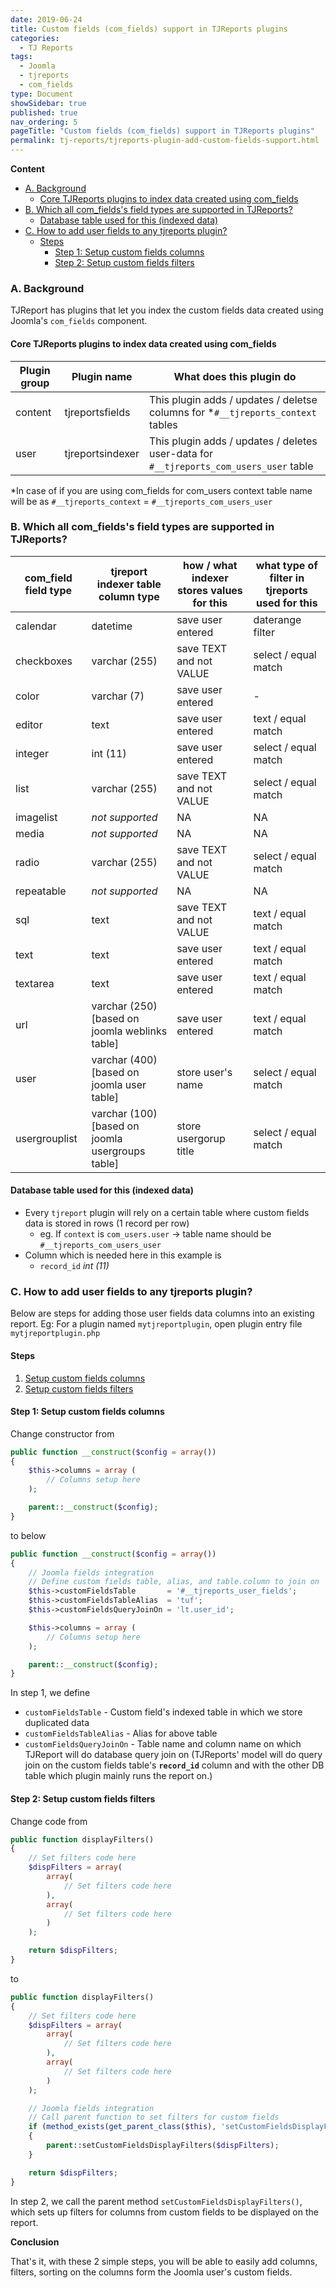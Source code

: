 ```yaml
---
date: 2019-06-24
title: Custom fields (com_fields) support in TJReports plugins
categories:
  - TJ Reports
tags:
  - Joomla
  - tjreports
  - com_fields
type: Document
showSidebar: true
published: true
nav_ordering: 5
pageTitle: "Custom fields (com_fields) support in TJReports plugins"
permalink: tj-reports/tjreports-plugin-add-custom-fields-support.html
---
```


**Content**

- [A. Background](#a-background)
  - [Core TJReports plugins to index data created using com_fields](#core-tjreports-plugins-to-index-data-created-using-com_fields)
- [B. Which all com_fields's field types are supported in TJReports?](#b-which-all-com_fieldss-field-types-are-support-in-tjreports)
  - [Database table used for this (indexed data)](#database-table-used-for-this-indexed-data)
- [C. How to add user fields to any tjreports plugin?](#c-how-to-add-user-fields-to-any-tjreports-plugin)
  - [Steps](#steps)
    - [Step 1: Setup custom fields columns](#step-1-setup-custom-fields-columns)
    - [Step 2: Setup custom fields filters](#step-2-setup-custom-fields-filters)


### A. Background

TJReport has plugins that let you index the custom fields data created using Joomla's `com_fields` component.

#### Core TJReports plugins to index data created using com_fields

| Plugin group  | Plugin name | What does this plugin do |
| ------------- | ------------- | ------------- |
| content | tjreportsfields | This plugin adds / updates / deletse columns for *`#__tjreports_context` tables |
| user | tjreportsindexer | This plugin adds / updates / deletes user-data for `#__tjreports_com_users_user` table|

*In case of if you are using com_fields for com_users context table name will be as
`#__tjreports_context` = `#__tjreports_com_users_user`

### B. Which all com_fields's field types are supported in TJReports?

| com_field field type  | tjreport indexer table column type | how / what indexer stores values for this | what type of filter in tjreports used for this |
| ------------- | ------------- | ------------- | ------------- |
| calendar | datetime  | save user entered  | daterange filter  |
| checkboxes | varchar (255)  | save TEXT and not VALUE  | select / equal match  |
| color | varchar (7)  | save user entered  | -  |
| editor | text  | save user entered  | text / equal match  |
| integer | int (11)  | save user entered  | select / equal match  |
| list | varchar (255)  | save TEXT and not VALUE  | select / equal match  |
| imagelist | _not supported_  | NA  | NA  |
| media | _not supported_   | NA  | NA  |
| radio | varchar (255)  | save TEXT and not VALUE  | select / equal match  |
| repeatable | _not supported_   | NA  | NA  |
| sql | text | save TEXT and not VALUE  | text / equal match  |
| text | text  | save user entered  | text / equal match  |
| textarea | text  | save user entered  | text / equal match  |
| url | varchar (250) [based on joomla weblinks table]  | save user entered  | text / equal match  |
| user | varchar (400) [based on joomla user table] | store user's name  | select / equal match  |
| usergrouplist | varchar (100) [based on joomla usergroups table]  | store usergorup title  | select / equal match  |

#### Database table used for this (indexed data)

* Every `tjreport` plugin will rely on a certain table where custom fields data is stored in rows (1 record per row)
  * eg. If `context` is `com_users.user` -> table name should be `#__tjreports_com_users_user`
* Column which is needed here in this example is
  * `record_id` *int (11)*

### C. How to add user fields to any tjreports plugin?

Below are steps for adding those user fields data columns into an existing report.
Eg: For a plugin named `mytjreportplugin`, open plugin entry file `mytjreportplugin.php`

#### Steps
1. [Setup custom fields columns](#step-1-setup-custom-fields-columns)
1. [Setup custom fields filters](#step-2-setup-custom-fields-filters)

#### Step 1: Setup custom fields columns

Change constructor from

```php
public function __construct($config = array())
{
	$this->columns = array (
		// Columns setup here
	);

	parent::__construct($config);
}
```

to below

```php
public function __construct($config = array())
{
	// Joomla fields integration
	// Define custom fields table, alias, and table.column to join on
	$this->customFieldsTable       = '#__tjreports_user_fields';
	$this->customFieldsTableAlias  = 'tuf';
	$this->customFieldsQueryJoinOn = 'lt.user_id';

	$this->columns = array (
		// Columns setup here
	);

	parent::__construct($config);
}
```

In step 1, we define
- `customFieldsTable`       - Custom field's indexed table in which we store duplicated data
- `customFieldsTableAlias`  - Alias for above table
- `customFieldsQueryJoinOn` - Table name and column name on which TJReport will do database query join on (TJReports' model will do query join on the custom fields table's **`record_id`** column and with the other DB table which plugin mainly runs the report on.)


#### Step 2: Setup custom fields filters

Change code from

```php
public function displayFilters()
{
	// Set filters code here
	$dispFilters = array(
		array(
			// Set filters code here
		),
		array(
			// Set filters code here
		)
	);

	return $dispFilters;
}
```

to

```php
public function displayFilters()
{
	// Set filters code here
	$dispFilters = array(
		array(
			// Set filters code here
		),
		array(
			// Set filters code here
		)
	);

	// Joomla fields integration
	// Call parent function to set filters for custom fields
	if (method_exists(get_parent_class($this), 'setCustomFieldsDisplayFilters'))
	{
		parent::setCustomFieldsDisplayFilters($dispFilters);
	}

	return $dispFilters;
}
```

In step 2, we call the parent method `setCustomFieldsDisplayFilters()`, which sets up filters for columns from custom fields to be displayed on the report.

**Conclusion**

That's it, with these 2 simple steps, you will be able to easily add columns, filters, sorting on the columns form the Joomla user's custom fields.

